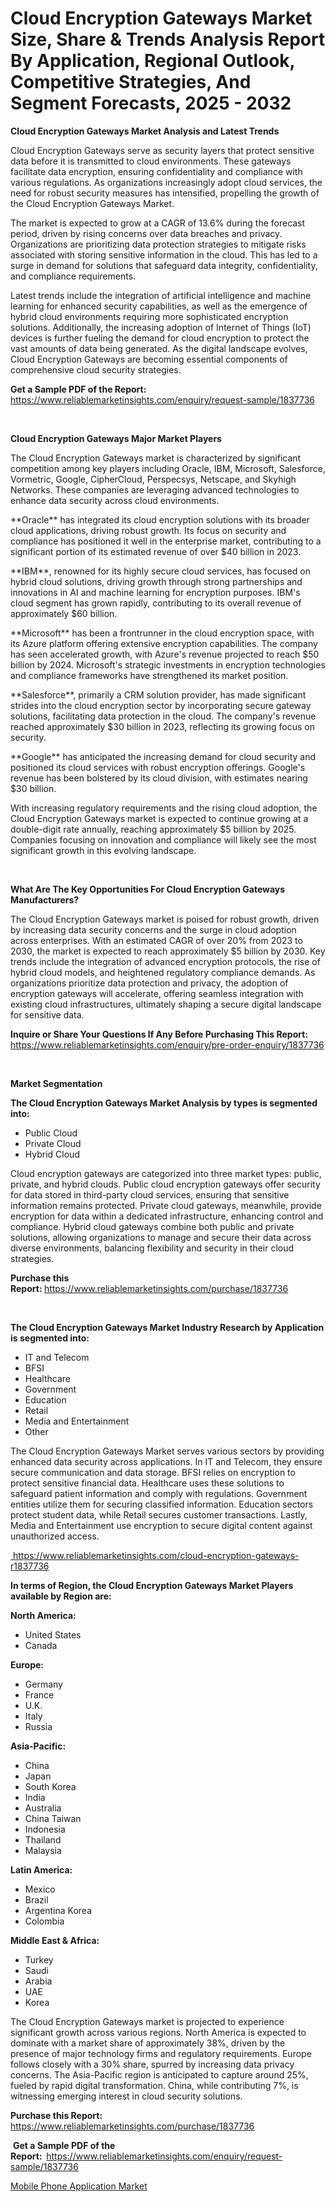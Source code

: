 <p><h1>Cloud Encryption Gateways Market Size, Share & Trends Analysis Report By Application, Regional Outlook, Competitive Strategies, And Segment Forecasts, 2025 - 2032</h1></p><p><strong>Cloud Encryption Gateways Market Analysis and Latest Trends</strong></p>
<p><p>Cloud Encryption Gateways serve as security layers that protect sensitive data before it is transmitted to cloud environments. These gateways facilitate data encryption, ensuring confidentiality and compliance with various regulations. As organizations increasingly adopt cloud services, the need for robust security measures has intensified, propelling the growth of the Cloud Encryption Gateways Market.</p><p>The market is expected to grow at a CAGR of 13.6% during the forecast period, driven by rising concerns over data breaches and privacy. Organizations are prioritizing data protection strategies to mitigate risks associated with storing sensitive information in the cloud. This has led to a surge in demand for solutions that safeguard data integrity, confidentiality, and compliance requirements.</p><p>Latest trends include the integration of artificial intelligence and machine learning for enhanced security capabilities, as well as the emergence of hybrid cloud environments requiring more sophisticated encryption solutions. Additionally, the increasing adoption of Internet of Things (IoT) devices is further fueling the demand for cloud encryption to protect the vast amounts of data being generated. As the digital landscape evolves, Cloud Encryption Gateways are becoming essential components of comprehensive cloud security strategies.</p></p>
<p><strong>Get a Sample PDF of the Report:&nbsp;</strong> <a href="https://www.reliablemarketinsights.com/enquiry/request-sample/1837736?utm_campaign=3286&utm_medium=2&utm_source=Github&utm_content=ia&utm_term=09032025&utm_id=cloud-encryption-gateways">https://www.reliablemarketinsights.com/enquiry/request-sample/1837736</a></p>
<p>&nbsp;</p>
<p><strong>Cloud Encryption Gateways Major Market Players</strong></p>
<p><p>The Cloud Encryption Gateways market is characterized by significant competition among key players including Oracle, IBM, Microsoft, Salesforce, Vormetric, Google, CipherCloud, Perspecsys, Netscape, and Skyhigh Networks. These companies are leveraging advanced technologies to enhance data security across cloud environments.</p><p>**Oracle** has integrated its cloud encryption solutions with its broader cloud applications, driving robust growth. Its focus on security and compliance has positioned it well in the enterprise market, contributing to a significant portion of its estimated revenue of over $40 billion in 2023.</p><p>**IBM**, renowned for its highly secure cloud services, has focused on hybrid cloud solutions, driving growth through strong partnerships and innovations in AI and machine learning for encryption purposes. IBM's cloud segment has grown rapidly, contributing to its overall revenue of approximately $60 billion.</p><p>**Microsoft** has been a frontrunner in the cloud encryption space, with its Azure platform offering extensive encryption capabilities. The company has seen accelerated growth, with Azure's revenue projected to reach $50 billion by 2024. Microsoft's strategic investments in encryption technologies and compliance frameworks have strengthened its market position.</p><p>**Salesforce**, primarily a CRM solution provider, has made significant strides into the cloud encryption sector by incorporating secure gateway solutions, facilitating data protection in the cloud. The company's revenue reached approximately $30 billion in 2023, reflecting its growing focus on security.</p><p>**Google** has anticipated the increasing demand for cloud security and positioned its cloud services with robust encryption offerings. Google's revenue has been bolstered by its cloud division, with estimates nearing $30 billion.</p><p>With increasing regulatory requirements and the rising cloud adoption, the Cloud Encryption Gateways market is expected to continue growing at a double-digit rate annually, reaching approximately $5 billion by 2025. Companies focusing on innovation and compliance will likely see the most significant growth in this evolving landscape.</p></p>
<p>&nbsp;</p>
<p><strong>What Are The Key Opportunities For Cloud Encryption Gateways Manufacturers?</strong></p>
<p><p>The Cloud Encryption Gateways market is poised for robust growth, driven by increasing data security concerns and the surge in cloud adoption across enterprises. With an estimated CAGR of over 20% from 2023 to 2030, the market is expected to reach approximately $5 billion by 2030. Key trends include the integration of advanced encryption protocols, the rise of hybrid cloud models, and heightened regulatory compliance demands. As organizations prioritize data protection and privacy, the adoption of encryption gateways will accelerate, offering seamless integration with existing cloud infrastructures, ultimately shaping a secure digital landscape for sensitive data.</p></p>
<p><strong>Inquire or Share Your Questions If Any Before Purchasing This Report:</strong> <a href="https://www.reliablemarketinsights.com/enquiry/pre-order-enquiry/1837736?utm_campaign=3286&utm_medium=2&utm_source=Github&utm_content=ia&utm_term=09032025&utm_id=cloud-encryption-gateways">https://www.reliablemarketinsights.com/enquiry/pre-order-enquiry/1837736</a></p>
<p>&nbsp;</p>
<p><strong>Market Segmentation</strong></p>
<p><strong>The Cloud Encryption Gateways Market Analysis by types is segmented into:</strong></p>
<p><ul><li>Public Cloud</li><li>Private Cloud</li><li>Hybrid Cloud</li></ul></p>
<p><p>Cloud encryption gateways are categorized into three market types: public, private, and hybrid clouds. Public cloud encryption gateways offer security for data stored in third-party cloud services, ensuring that sensitive information remains protected. Private cloud gateways, meanwhile, provide encryption for data within a dedicated infrastructure, enhancing control and compliance. Hybrid cloud gateways combine both public and private solutions, allowing organizations to manage and secure their data across diverse environments, balancing flexibility and security in their cloud strategies.</p></p>
<p><strong>Purchase this Report:&nbsp;</strong><a href="https://www.reliablemarketinsights.com/purchase/1837736?utm_campaign=3286&utm_medium=2&utm_source=Github&utm_content=ia&utm_term=09032025&utm_id=cloud-encryption-gateways">https://www.reliablemarketinsights.com/purchase/1837736</a></p>
<p>&nbsp;</p>
<p><strong>The Cloud Encryption Gateways Market Industry Research by Application is segmented into:</strong></p>
<p><ul><li>IT and Telecom</li><li>BFSI</li><li>Healthcare</li><li>Government</li><li>Education</li><li>Retail</li><li>Media and Entertainment</li><li>Other</li></ul></p>
<p><p>The Cloud Encryption Gateways Market serves various sectors by providing enhanced data security across applications. In IT and Telecom, they ensure secure communication and data storage. BFSI relies on encryption to protect sensitive financial data. Healthcare uses these solutions to safeguard patient information and comply with regulations. Government entities utilize them for securing classified information. Education sectors protect student data, while Retail secures customer transactions. Lastly, Media and Entertainment use encryption to secure digital content against unauthorized access.</p></p>
<p><a href="https://www.reliablemarketinsights.com/cloud-encryption-gateways-r1837736?utm_campaign=3286&utm_medium=2&utm_source=Github&utm_content=ia&utm_term=09032025&utm_id=cloud-encryption-gateways">&nbsp;https://www.reliablemarketinsights.com/cloud-encryption-gateways-r1837736</a></p>
<p><strong>In terms of Region, the Cloud Encryption Gateways Market Players available by Region are:</strong></p>
<p>
    <p> <strong> North America: </strong>
        <ul>
            <li>United States</li>
            <li>Canada</li>
        </ul>
        </p> 
    <p> <strong> Europe: </strong>
        <ul>
            <li>Germany</li>
            <li>France</li>
            <li>U.K.</li>
            <li>Italy</li>
            <li>Russia</li>
        </ul>
        </p> 
    <p> <strong> Asia-Pacific: </strong>
        <ul>
            <li>China</li>
            <li>Japan</li>
            <li>South Korea</li>
            <li>India</li>
            <li>Australia</li>
            <li>China Taiwan</li>
            <li>Indonesia</li>
            <li>Thailand</li>
            <li>Malaysia</li>
        </ul>
        </p> 
    <p> <strong> Latin America: </strong>
        <ul>
            <li>Mexico</li>
            <li>Brazil</li>
            <li>Argentina Korea</li>
            <li>Colombia</li>
        </ul>
        </p> 
    <p> <strong> Middle East & Africa: </strong>
        <ul>
            <li>Turkey</li>
            <li>Saudi</li>
            <li>Arabia</li>
            <li>UAE</li>
            <li>Korea</li>
        </ul>
    </p>
    </p>
<p><p>The Cloud Encryption Gateways market is projected to experience significant growth across various regions. North America is expected to dominate with a market share of approximately 38%, driven by the presence of major technology firms and regulatory requirements. Europe follows closely with a 30% share, spurred by increasing data privacy concerns. The Asia-Pacific region is anticipated to capture around 25%, fueled by rapid digital transformation. China, while contributing 7%, is witnessing emerging interest in cloud security solutions.</p></p>
<p><strong>Purchase this Report: </strong><a href="https://www.reliablemarketinsights.com/purchase/1837736?utm_campaign=3286&utm_medium=2&utm_source=Github&utm_content=ia&utm_term=09032025&utm_id=cloud-encryption-gateways">https://www.reliablemarketinsights.com/purchase/1837736</a></p>
<p>&nbsp;<strong>Get a Sample PDF of the Report:&nbsp;&nbsp;</strong><a href="https://www.reliablemarketinsights.com/enquiry/request-sample/1837736?utm_campaign=3286&utm_medium=2&utm_source=Github&utm_content=ia&utm_term=09032025&utm_id=cloud-encryption-gateways">https://www.reliablemarketinsights.com/enquiry/request-sample/1837736</a></p>
<p><strong></strong></p>
<p><p><a href="https://github.com/gunbybeahmg1/Market-Research-Report-List-1/blob/main/mobile-phone-application-market.md?utm_campaign=3286&utm_medium=2&utm_source=Github&utm_content=ia&utm_term=09032025&utm_id=cloud-encryption-gateways">Mobile Phone Application Market</a></p></p>